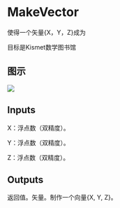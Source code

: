 # MakeVector

使得一个矢量{X，Y，Z}成为

目标是Kismet数学图书馆

## 图示

![]($-20221218-19570363.png)

## Inputs

X：浮点数（双精度）。

Y：浮点数（双精度）。

Z：浮点数（双精度）。  

## Outputs

返回值。矢量。制作一个向量{X, Y, Z}。
